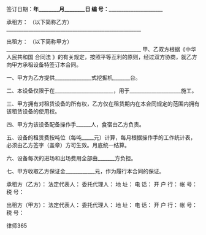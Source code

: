 
 签订日期：________年________月________日 编 号：______________________________ 
 
 承租方： （以下简称乙方）_______________________________________________________
 
 
 出租方： （以下简称甲方）_______________________________________________________
 甲、乙双方根据《中华人民共和国
合同法
》的有关规定，按照平等互利的原则，经过双方协商，就乙方向甲方承租设备特签订本合同。
 
 
 一、甲方为乙方提供_______________式挖掘机_______台。
 
 
 二、本设备仅限于在________________________，用于_____________________施工。
 
 
 三、甲方拥有对租赁设备的所有权，乙方仅在租赁期内在本合同规定的范围内拥有该租赁设备的使用权。
 
 
 四、甲方为该设备配备操作手______人，食宿由乙方负责。
 
 
 五、设备的租赁费按吨位（每吨_____元）计算，每月根据操作手的工作统计表，必须由乙方签字（盖章）方可生效。月底统一结算。
 
 
 六、设备每次的进场和出场费用全部由_______方负担。
 
 
 七、甲方收取乙方保证金____________元，作为履行本合同的保证。
 
 承租方（乙方）：
 法定代表人：
 委托代理人：
 地 址：
 电 话：
 开 户 行：
 帐 号：
 税 号：
 
 出租方（甲方）：
 法定代表人：
 委托代理人：
 地 址：
 电 话：
 开 户 行：
 帐 号：
 税 号：
 




 
律师365






 


 

 
 
 
 
 
  


  
 

  


  


  
 
 
 
 

